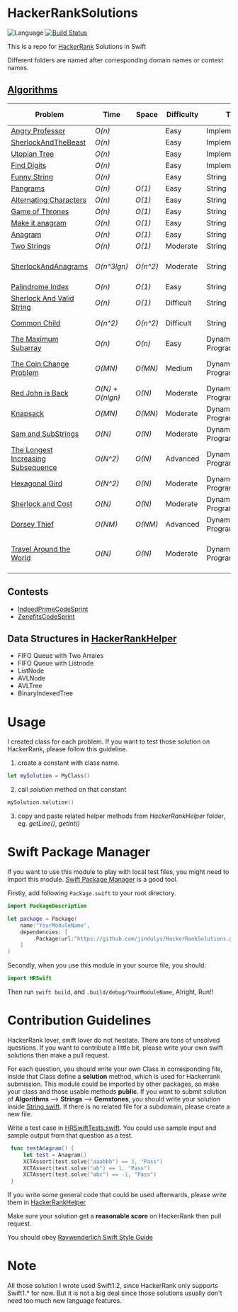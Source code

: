 # HackerRankSolutions 
![Language](https://img.shields.io/badge/language-Swift-orange.svg) [![Build Status](https://travis-ci.org/jindulys/HackerRankSolutions.svg)](https://travis-ci.org/jindulys/HackerRankSolutions)

This is a repo for [HackerRank](https://www.hackerrank.com/domains) Solutions in Swift

Different folders are named after corresponding domain names or contest names.

## [Algorithms](Sources/)
 Problem         |    Time           | Space           | Difficulty    | Tag          | Note       | Score    | Max Score
---------------- |  ---------------- | --------------- | ------------- |--------------| -----------| ---------| --------
[Angry Professor](https://www.hackerrank.com/challenges/angry-professor) |  _O(n)_   |    | Easy | Implementation | | 20.0 | 20.0
[SherlockAndTheBeast](https://www.hackerrank.com/challenges/sherlock-and-the-beast) |  _O(n)_   |    | Easy | Implementation| | 30.0 | 30.0
[Utopian Tree](https://www.hackerrank.com/challenges/utopian-tree) |  _O(n)_   |    | Easy | Implementation | | 20.0 | 20.0
[Find Digits](https://www.hackerrank.com/challenges/find-digits) |  _O(n)_   |    | Easy | Implementation | | 25.0 | 25.0
[Funny String](https://www.hackerrank.com/challenges/funny-string) |  _O(n)_   |    | Easy | String | | 25.0 | 25.0
[Pangrams](https://www.hackerrank.com/challenges/pangrams) |  _O(n)_   |  _O(1)_  | Easy | String | | 20.0 | 20.0
[Alternating Characters](https://www.hackerrank.com/challenges/alternating-characters) |  _O(n)_   |  _O(1)_  | Easy | String | | 20.0 | 20.0
[Game of Thrones](https://www.hackerrank.com/challenges/game-of-thrones) |  _O(n)_   |  _O(1)_  | Easy | String | | 30.0 | 30.0
[Make it anagram](https://www.hackerrank.com/challenges/make-it-anagram) |  _O(n)_   |  _O(1)_  | Easy | String | | 30.0 | 30.0
[Anagram](https://www.hackerrank.com/challenges/anagram) |  _O(n)_   |  _O(1)_  | Easy | String | | 14.29 | 25
[Two Strings](https://www.hackerrank.com/challenges/two-strings) |  _O(n)_   |  _O(1)_  | Moderate | String | Set | 20.0 | 25.0
[SherlockAndAnagrams](https://www.hackerrank.com/challenges/sherlock-and-anagrams) |  _O(n^3lgn)_   |  _O(n^2)_  | Moderate | String | Sort, Dictionary, Permutation | 4.55 | 50.0
[Palindrome Index](https://www.hackerrank.com/challenges/palindrome-index) |  _O(n)_   |  _O(1)_  | Easy | String | | 25.0 | 25.0 
[Sherlock And Valid String](https://www.hackerrank.com/challenges/sherlock-and-valid-string) |  _O(n)_   |  _O(1)_  | Difficult | String | Dictionary | 100.0 | 100.0
[Common Child](https://www.hackerrank.com/challenges/common-child) |  _O(n^2)_   |  _O(n^2)_  | Difficult | String | Dynamic Programming | 50.0 | 60.0
[The Maximum Subarray](https://www.hackerrank.com/challenges/maxsubarray) |  _O(n)_   | _O(n)_  | Easy | Dynamic Programming | | 16.67 | 50.0
[The Coin Change Problem](https://www.hackerrank.com/challenges/coin-change) |  _O(MN)_   | _O(MN)_  | Medium | Dynamic Programming | bottom-up table construction | 60.0 | 60.0
[Red John is Back](https://www.hackerrank.com/challenges/red-john-is-back) |  _O(N)_ + _O(nlgn)_   | _O(N)_  | Moderate | Dynamic Programming | memoization | 54.17 | 65
[Knapsack](https://www.hackerrank.com/challenges/unbounded-knapsack) |  _O(MN)_   | _O(MN)_  | Moderate | Dynamic Programming | memoization in swift | 54.06 | 60.0
[Sam and SubStrings](https://www.hackerrank.com/challenges/sam-and-substrings) |  _O(N)_   | _O(N)_  | Moderate | Dynamic Programming | | 40.0 | 40.0
[The Longest Increasing Subsequence](https://www.hackerrank.com/challenges/longest-increasing-subsequent) |  _O(N^2)_   | _O(N)_  | Advanced | Dynamic Programming | time out | 26.67 | 60.0
[Hexagonal Gird](https://www.hackerrank.com/challenges/hexagonal-grid) |  _O(N^2)_   | _O(N)_  | Moderate | Dynamic Programming | recursive solution | 70.0 | 70.0
[Sherlock and Cost](https://www.hackerrank.com/challenges/sherlock-and-cost) |  _O(N)_   | _O(N)_  | Moderate | Dynamic Programming | | 28.13 | 50.0
[Dorsey Thief](https://www.hackerrank.com/challenges/dorsey-thief) |  _O(NM)_   | _O(NM)_  | Advanced | Dynamic Programming | | 52.76| 85.0
[Travel Around the World](https://www.hackerrank.com/challenges/travel-around-the-world) |  _O(N)_   | _O(N)_  | Moderate | Dynamic Programming | validation pass and candidates finding pass | 120.0 | 120.0

## Contests
* [IndeedPrimeCodeSprint](https://www.hackerrank.com/contests/indeed-prime-codesprint/challenges)
* [ZenefitsCodeSprint](https://www.hackerrank.com/contests/zenhacks/challenges)

## Data Structures in [HackerRankHelper](Sources/HackerRankHelper.swift)
* FIFO Queue with Two Arraies
* FIFO Queue with Listnode
* ListNode
* AVLNode
* AVLTree
* BinaryIndexedTree

# Usage

I created class for each problem. If you want to test those solution on HackerRank, please follow this guideline.

1. create a constant with class name.

```swift
let mySolution = MyClass()
```
2. call *solution* method on that constant

```swift
mySolution.solution()
```

3. copy and paste related helper methods from *HackerRankHelper* folder, eg. *getLine()*, *getInt()*

# Swift Package Manager

If you want to use this module to play with local test files, you might need to import this module. [Swift Package Manager](https://github.com/apple/swift-package-manager) is a good tool.

Firstly, add following `Package.swift` to your root directory.

```swift
import PackageDescription

let package = Package(
    name:"YourModuleName",
    dependencies: [
        .Package(url:"https://github.com/jindulys/HackerRankSolutions.git", majorVersion:1),
    ]
)
```
Secondly, when you use this module in your source file, you should:
 
```swift
import HRSwift
```
Then run `swift build`, and `.build/debug/YourModuleName`, Alright, Run!!

# Contribution Guidelines

HackerRank lover, swift lover do not hesitate. There are tons of unsolved questions. If you want to contribute a little bit, please write your own swift solutions then make a pull request.

For each question, you should write your own Class in corresponding file, inside that Class define a **solution** method, which is used for Hackerrank submission. This module could be imported by other packages, so make your class and those usable methods **public**. If you want to submit solution of **Algorithms** --> **Strings** --> **Gemstones**, you should write your solution inside [String.swift](Sources/Strings.swift). If there is no related file for a subdomain, please create a new file.

Write a test case in [HRSwiftTests.swift](HRSwiftTests/HRSwiftTests.swift). You could use sample input and sample output from that question as a test.

```swift
 func testAnagram() {
     let test = Anagram()
     XCTAssert(test.solve("aaabbb") == 3, "Pass")
     XCTAssert(test.solve("ab") == 1, "Pass")
     XCTAssert(test.solve("abc") == -1, "Pass")
 }
```

If you write some general code that could be used afterwards, please write them in [HackerRankHelper](Sources/HackerRankHelper.swift)

Make sure your solution get a **reasonable score** on HackerRank then pull request.

You should obey [Raywenderlich Swift Style Guide](https://github.com/raywenderlich/swift-style-guide) 

# Note

All those solution I wrote used Swift1.2, since HackerRank only supports Swift1.* for now. But it is not a big deal since those solutions usually don't need too much new language features.
